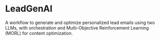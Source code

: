 # LeadGenAI
A workflow to generate and optimize personalized lead emails using two LLMs, with orchestration and Multi-Objective Reinforcement Learning (MORL) for content optimization.
